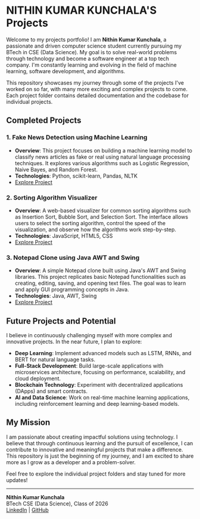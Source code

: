 # NITHIN KUMAR KUNCHALA'S Projects

Welcome to my projects portfolio! I am **Nithin Kumar Kunchala**, a passionate and driven computer science student currently pursuing my BTech in CSE (Data Science). My goal is to solve real-world problems through technology and become a software engineer at a top tech company. I'm constantly learning and evolving in the field of machine learning, software development, and algorithms.

This repository showcases my journey through some of the projects I've worked on so far, with many more exciting and complex projects to come. Each project folder contains detailed documentation and the codebase for individual projects.

## Completed Projects

### 1. Fake News Detection using Machine Learning
- **Overview**: This project focuses on building a machine learning model to classify news articles as fake or real using natural language processing techniques. It explores various algorithms such as Logistic Regression, Naive Bayes, and Random Forest.
- **Technologies**: Python, scikit-learn, Pandas, NLTK
- [Explore Project](./Fake_News_Detection/README.md)

### 2. Sorting Algorithm Visualizer
- **Overview**: A web-based visualizer for common sorting algorithms such as Insertion Sort, Bubble Sort, and Selection Sort. The interface allows users to select the sorting algorithm, control the speed of the visualization, and observe how the algorithms work step-by-step.
- **Technologies**: JavaScript, HTML5, CSS
- [Explore Project](./Sorting_Algorithm_Visualizer/README.md)

### 3. Notepad Clone using Java AWT and Swing
- **Overview**: A simple Notepad clone built using Java's AWT and Swing libraries. This project replicates basic Notepad functionalities such as creating, editing, saving, and opening text files. The goal was to learn and apply GUI programming concepts in Java.
- **Technologies**: Java, AWT, Swing
- [Explore Project](./Notepad_Clone/README.md)

## Future Projects and Potential

I believe in continuously challenging myself with more complex and innovative projects. In the near future, I plan to explore:

- **Deep Learning**: Implement advanced models such as LSTM, RNNs, and BERT for natural language tasks.
- **Full-Stack Development**: Build large-scale applications with microservices architecture, focusing on performance, scalability, and cloud deployment.
- **Blockchain Technology**: Experiment with decentralized applications (DApps) and smart contracts.
- **AI and Data Science**: Work on real-time machine learning applications, including reinforcement learning and deep learning-based models.

## My Mission

I am passionate about creating impactful solutions using technology. I believe that through continuous learning and the pursuit of excellence, I can contribute to innovative and meaningful projects that make a difference. This repository is just the beginning of my journey, and I am excited to share more as I grow as a developer and a problem-solver.

Feel free to explore the individual project folders and stay tuned for more updates!

---

**Nithin Kumar Kunchala**  
BTech CSE (Data Science), Class of 2026  
[LinkedIn](https://www.linkedin.com/in/nithin-kunchala-nithin-kumar-28b5612ba/) | [GitHub](https://github.com/nithin7204)
